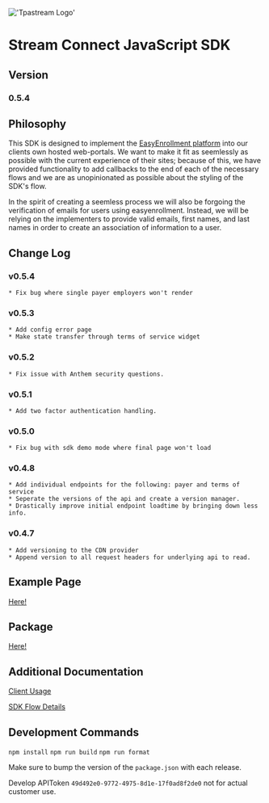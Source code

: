  !['Tpastream Logo'](https://s3.amazonaws.com/tpastream-public/tpastream-logo-hori-RGB.179x33.png)
# Stream Connect JavaScript SDK

## Version

### 0.5.4

## Philosophy
This SDK is designed to implement the [EasyEnrollment platform](https://www.easyenrollment.net) into our clients own hosted web-portals. We want to make it fit as seemlessly as possible with the current experience of their sites; because of this, we have provided functionality to add callbacks to the end of each of the necessary flows and we are as unopinionated as possible about the styling of the SDK's flow.

In the spirit of creating a seemless process we will also be forgoing the verification of emails for users using easyenrollment. Instead, we will be relying on the implementers to provide valid emails, first names, and last names in order to create an association of information to a user.


## Change Log
### v0.5.4
    * Fix bug where single payer employers won't render
### v0.5.3
    * Add config error page
    * Make state transfer through terms of service widget
### v0.5.2
    * Fix issue with Anthem security questions.
### v0.5.1
    * Add two factor authentication handling.
### v0.5.0
    * Fix bug with sdk demo mode where final page won't load
### v0.4.8
    * Add individual endpoints for the following: payer and terms of service
    * Seperate the versions of the api and create a version manager.
    * Drastically improve initial endpoint loadtime by bringing down less info.
### v0.4.7 
    * Add versioning to the CDN provider
    * Append version to all request headers for underlying api to read.

## Example Page
[Here!](https://www.tpastream.com/sdk_demo.html)

## Package
[Here!](https://www.npmjs.com/package/stream-connect-sdk)

## Additional Documentation
[Client Usage](docs/client-usage.md)

[SDK Flow Details](docs/sdk-flow.md)

## Development Commands
`npm install`
`npm run build`
`npm run format`

Make sure to bump the version of the `package.json` with each release.

Develop APIToken `49d492e0-9772-4975-8d1e-17f0ad8f2de0` not for actual customer use.